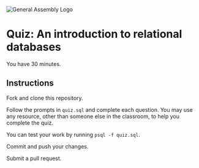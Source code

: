 ![General Assembly Logo](http://i.imgur.com/ke8USTq.png)

# Quiz:  An introduction to relational databases

You have 30 minutes.

## Instructions

Fork and clone this repository.

Follow the prompts in `quiz.sql` and complete each question.  You may use any resource, other than someone else in the classroom, to help you complete the quiz.

You can test your work by running `psql -f quiz.sql`.

Commit and push your changes.

Submit a pull request.
